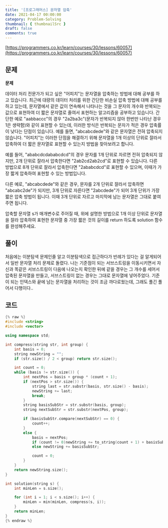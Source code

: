 ```yaml
---
title: '[프로그래머스] 문자열 압축'
date: 2021-04-17 00:00:00
category: Problem-Solving
thumbnail: { thumbnailSrc }
draft: false
comments: true
---
```


[https://programmers.co.kr/learn/courses/30/lessons/60057](https://programmers.co.kr/learn/courses/30/lessons/60057)

## 문제

**문제**<br>

데이터 처리 전문가가 되고 싶은 "어피치"는 문자열을 압축하는 방법에 대해 공부를 하고 있습니다. 최근에 대량의 데이터 처리를 위한 간단한 비손실 압축 방법에 대해 공부를 하고 있는데, 문자열에서 같은 값이 연속해서 나타나는 것을 그 문자의 개수와 반복되는 값으로 표현하여 더 짧은 문자열로 줄여서 표현하는 알고리즘을 공부하고 있습니다.
간단한 예로 "aabbaccc"의 경우 "2a2ba3c"(문자가 반복되지 않아 한번만 나타난 경우 1은 생략함)와 같이 표현할 수 있는데, 이러한 방식은 반복되는 문자가 적은 경우 압축률이 낮다는 단점이 있습니다. 예를 들면, "abcabcdede"와 같은 문자열은 전혀 압축되지 않습니다. "어피치"는 이러한 단점을 해결하기 위해 문자열을 1개 이상의 단위로 잘라서 압축하여 더 짧은 문자열로 표현할 수 있는지 방법을 찾아보려고 합니다.

예를 들어, "ababcdcdababcdcd"의 경우 문자를 1개 단위로 자르면 전혀 압축되지 않지만, 2개 단위로 잘라서 압축한다면 "2ab2cd2ab2cd"로 표현할 수 있습니다. 다른 방법으로 8개 단위로 잘라서 압축한다면 "2ababcdcd"로 표현할 수 있으며, 이때가 가장 짧게 압축하여 표현할 수 있는 방법입니다.

다른 예로, "abcabcdede"와 같은 경우, 문자를 2개 단위로 잘라서 압축하면 "abcabc2de"가 되지만, 3개 단위로 자른다면 "2abcdede"가 되어 3개 단위가 가장 짧은 압축 방법이 됩니다. 이때 3개 단위로 자르고 마지막에 남는 문자열은 그대로 붙여주면 됩니다.

압축할 문자열 s가 매개변수로 주어질 때, 위에 설명한 방법으로 1개 이상 단위로 문자열을 잘라 압축하여 표현한 문자열 중 가장 짧은 것의 길이를 return 하도록 solution 함수를 완성해주세요.

## 풀이

처음에는 이분탐색 문제인줄 알고 이분탐색으로 접근하다가 반례가 있다는 걸 알게되어서 일반 문자열 처리 문제로 돌렸다. 나는 기준점이 되는 서브스트링을 이동시키면서 자신과 똑같은 서브스트링이 다음에 나오는지 확인한 뒤에 같을 경우는 그 개수를 세어서 압축된 문자열을 만들고, 서브스트링이 없는 경우는 그대로 문자열에 넣어주었다. 기준이 되는 인덱스와 끝에 남는 문자열을 처리하는 것이 조금 까다로웠는데, 그래도 풀긴 풀어서 다행이다..

## 코드

```cpp
{% raw %}
#include <string>
#include <vector>

using namespace std;

int compress(string str, int group) {
    int basis = 0;
    string newString = "";
    if (str.size() / 2 < group) return str.size();

    int count = 0;
    while (basis != str.size()) {
        int nextPos = basis + group * (count + 1);
        if (nextPos > str.size()) {
            string last = str.substr(basis, str.size() - basis);
            newString += last;
            break;
        }
        string basisSubStr = str.substr(basis, group);
        string nextSubStr = str.substr(nextPos, group);

        if (basisSubStr.compare(nextSubStr) == 0) {
            count++;
        }
        else {
            basis = nextPos;
            if (count != 0)newString += to_string(count + 1) + basisSubStr;
            else newString += basisSubStr;

            count = 0;
        }
    }
    return newString.size();
}

int solution(string s) {
    int minLen = s.size();

    for (int i = 1; i < s.size(); i++) {
        minLen = min(minLen, compress(s, i));
    }
    return minLen;
}
{% endraw %}
```
